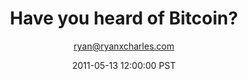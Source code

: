 ---
title: Have you heard of Bitcoin?
author: ryan@ryanxcharles.com
date: 2011-05-13 12:00:00 PST
type: headline
---